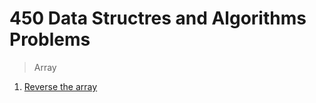 # 450 Data Structres and Algorithms Problems

> Array
1. [Reverse the array](https://www.geeksforgeeks.org/write-a-program-to-reverse-an-array-or-string/)
	 